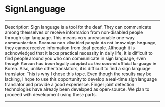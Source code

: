 # SignLanguage
----
Description: Sign language is a tool for the deaf. They can communicate among themselves or receive information from non-disabled people through sign language. This means very unreasonable one-way communication. Because non-disabled people do not know sign language, they cannot receive information from deaf people. Although it is acknowledged that it lacks practical necessity in daily life, it is difficult to find people around you who can communicate in sign language, even though Korean has been legally adopted as the second official language in Korea. Also, unlike other translators, it is difficult to find a sign language translator. This is why I chose this topic. Even though the results may be lacking, I hope to use this opportunity to develop a real-time sign language translator and provide a good experience. Finger joint detection technologies have already been developed as open-source. We plan to proceed with development using these parts.
***
